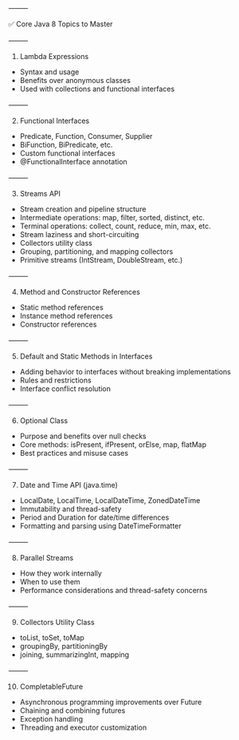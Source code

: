 
⸻

✅ Core Java 8 Topics to Master

⸻ 

1. Lambda Expressions
*  Syntax and usage
*  Benefits over anonymous classes
*  Used with collections and functional interfaces

⸻

2. Functional Interfaces
*  Predicate, Function, Consumer, Supplier
*  BiFunction, BiPredicate, etc.
*  Custom functional interfaces
*  @FunctionalInterface annotation

⸻

3. Streams API
*  Stream creation and pipeline structure
*  Intermediate operations: map, filter, sorted, distinct, etc.
*  Terminal operations: collect, count, reduce, min, max, etc.
*  Stream laziness and short-circuiting
*  Collectors utility class
*  Grouping, partitioning, and mapping collectors
*  Primitive streams (IntStream, DoubleStream, etc.)

⸻

4. Method and Constructor References
*  Static method references
*  Instance method references
*  Constructor references

⸻

5. Default and Static Methods in Interfaces
*  Adding behavior to interfaces without breaking implementations
*  Rules and restrictions
*  Interface conflict resolution

⸻

6. Optional Class
*  Purpose and benefits over null checks
*  Core methods: isPresent, ifPresent, orElse, map, flatMap
*  Best practices and misuse cases

⸻

7. Date and Time API (java.time)
*  LocalDate, LocalTime, LocalDateTime, ZonedDateTime
*  Immutability and thread-safety
*  Period and Duration for date/time differences
*  Formatting and parsing using DateTimeFormatter

⸻

8. Parallel Streams
*  How they work internally
*  When to use them
*  Performance considerations and thread-safety concerns

⸻

9. Collectors Utility Class
*  toList, toSet, toMap
*  groupingBy, partitioningBy
*  joining, summarizingInt, mapping

⸻

10. CompletableFuture
 *  Asynchronous programming improvements over Future
 *  Chaining and combining futures
 *  Exception handling
 *  Threading and executor customization